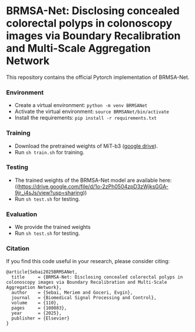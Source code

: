 # BRMSA-Net: Disclosing concealed colorectal polyps in colonoscopy images via Boundary Recalibration and Multi-Scale Aggregation Network
This repository contains the official Pytorch implementation of BRMSA-Net.

### Environment
- Create a virtual environment: `python -m venv BRMSANet`
- Activate the virtual environment: `source BRMSANet/bin/activate`
- Install the requirements: `pip install -r requirements.txt`

### Training
- Download the pretrained weights of MiT-b3 ([google drive](https://drive.google.com/drive/folders/1w59gNxY0z68XnJT4sHOiYM5lgy3tgE7g?usp=sharing)).
- Run `sh train.sh` for training. 
### Testing
- The trained weights of the BRMSA-Net model are available here: ((https://drive.google.com/file/d/1o-2zPh0504zpD3zWjksGGA-9jr_i4sJs/view?usp=sharing))
- Run `sh test.sh` for testing.
### Evaluation
- We provide the trained weights
- Run `sh test.sh` for testing.


### Citation
If you find this code useful in your research, please consider citing:

```
@article{Sebai2025BRMSANet,
  title     = {BRMSA-Net: Disclosing concealed colorectal polyps in colonoscopy images via Boundary Recalibration and Multi-Scale Aggregation Network},
  author    = {Sebai, Meriem and Goceri, Evgin},
  journal   = {Biomedical Signal Processing and Control},
  volume    = {110},
  pages     = {108083},
  year      = {2025},
  publisher = {Elsevier}
}
```




